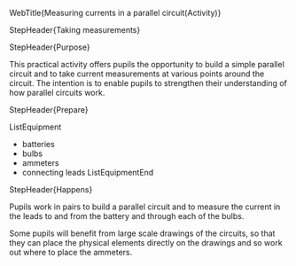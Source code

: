 WebTitle{Measuring currents in a parallel circuit(Activity)}

StepHeader{Taking measurements}

StepHeader{Purpose}

This practical activity offers pupils the opportunity to build a simple parallel circuit and to take current measurements at various points around the circuit. The intention is to enable pupils to strengthen their understanding of how parallel circuits work.

StepHeader{Prepare}

ListEquipment
- batteries
- bulbs
- ammeters
- connecting leads
ListEquipmentEnd

StepHeader{Happens}

Pupils work in pairs to build a parallel circuit and to measure the current in the leads to and from the battery and through each of the bulbs.

Some pupils will benefit from large scale drawings of the circuits, so that they can place the physical elements directly on the drawings and so work out where to place the ammeters.


